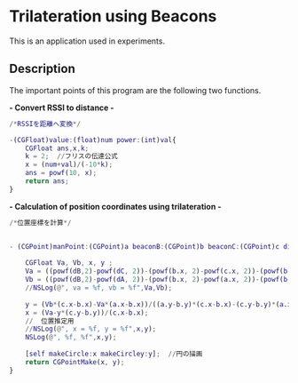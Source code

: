 # Trilateration using Beacons

This is an application used in experiments.

## Description

The important points of this program are the following two functions.

**- Convert RSSI to distance -**
```ViewController.m
/*RSSIを距離へ変換*/

-(CGFloat)value:(float)num power:(int)val{
    CGFloat ans,x,k;
    k = 2;  //フリスの伝達公式
    x = (num+val)/(-10*k);
    ans = powf(10, x);
    return ans;
}
```
**- Calculation of position coordinates using trilateration -**
```ViewController.m
/*位置座標を計算*/


- (CGPoint)manPoint:(CGPoint)a beaconB:(CGPoint)b beaconC:(CGPoint)c distanceA:(CGFloat)dA distanceB:(CGFloat)dB distanceC:(CGFloat)dC {
    
    CGFloat Va, Vb, x, y ;
    Va = ((powf(dB,2)-powf(dC, 2))-(powf(b.x, 2)-powf(c.x, 2))-(powf(b.y, 2)-powf(c.y, 2)))/2;
    Vb = ((powf(dB,2)-powf(dA, 2))-(powf(b.x, 2)-powf(a.x, 2))-(powf(b.y, 2)-powf(a.y, 2)))/2;
    //NSLog(@", va = %f, vb = %f",Va,Vb);
    
    y = (Vb*(c.x-b.x)-Va*(a.x-b.x))/((a.y-b.y)*(c.x-b.x)-(c.y-b.y)*(a.x-b.x));
    x = (Va-y*(c.y-b.y))/(c.x-b.x);
    //  位置推定用
    //NSLog(@", x = %f, y = %f",x,y);
    NSLog(@", %f, %f",x,y);
     
    [self makeCircle:x makeCircley:y];  //円の描画
    return CGPointMake(x, y);
}

```
